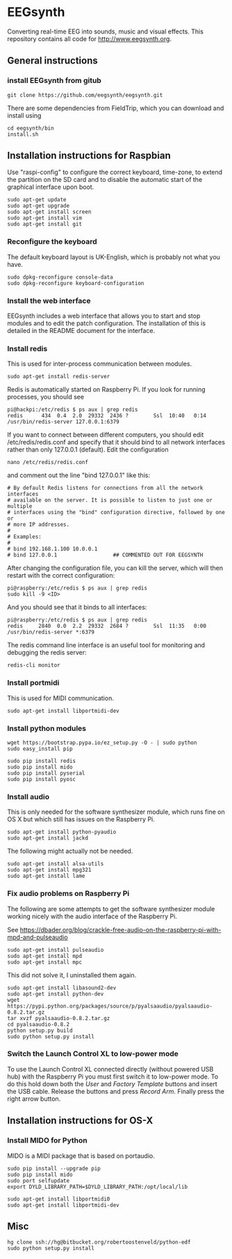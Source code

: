 # EEGsynth

Converting real-time EEG into sounds, music and visual effects. This repository contains all code for http://www.eegsynth.org.

## General instructions

### install EEGsynth from gitub
```
git clone https://github.com/eegsynth/eegsynth.git
```

There are some dependencies from FieldTrip, which you can download and install using

```
cd eegsynth/bin
install.sh
```

## Installation instructions for Raspbian

Use "raspi-config" to configure the correct keyboard, time-zone, to extend the partition on the SD card and to disable the automatic start of the graphical interface upon boot.
```
sudo apt-get update
sudo apt-get upgrade
sudo apt-get install screen
sudo apt-get install vim
sudo apt-get install git
```

### Reconfigure the keyboard

The default keyboard layout is UK-English, which is probably not what you have.

```
sudo dpkg-reconfigure console-data
sudo dpkg-reconfigure keyboard-configuration
```

### Install the web interface

EEGsynth includes a web interface that allows you to start and stop modules and to edit the patch configuration. The installation of this is detailed in the README document for the interface.

### Install redis

This is used for inter-process communication between modules.

```
sudo apt-get install redis-server
```

Redis is automatically started on Raspberry Pi. If you look for running processes, you should see

```
pi@hackpi:/etc/redis $ ps aux | grep redis
redis      434  0.4  2.0  29332  2436 ?        Ssl  10:40   0:14 /usr/bin/redis-server 127.0.0.1:6379       
```


If you want to connect between different computers, you should edit /etc/redis/redis.conf and specify that it should bind to all network interfaces rather than only 127.0.0.1 (default). Edit the configuration

```
nano /etc/redis/redis.conf
```

and comment out the line "bind 127.0.0.1" like this:

```
# By default Redis listens for connections from all the network interfaces
# available on the server. It is possible to listen to just one or multiple
# interfaces using the "bind" configuration directive, followed by one or
# more IP addresses.
#
# Examples:
#
# bind 192.168.1.100 10.0.0.1
# bind 127.0.0.1                  ## COMMENTED OUT FOR EEGSYNTH
```

After changing the configuration file, you can kill the server, which will then restart with the correct configuration:

```
pi@raspberry:/etc/redis $ ps aux | grep redis
sudo kill -9 <ID>
```

And you should see that it binds to all interfaces:

```
pi@raspberry:/etc/redis $ ps aux | grep redis
redis     2840  0.0  2.2  29332  2684 ?        Ssl  11:35   0:00 /usr/bin/redis-server *:6379               
```

The redis command line interface is an useful tool for monitoring and debugging the redis server:

```
redis-cli monitor
```

### Install portmidi

This is used for MIDI communication.

```
sudo apt-get install libportmidi-dev
```


### Install python modules

```
wget https://bootstrap.pypa.io/ez_setup.py -O - | sudo python
sudo easy_install pip

sudo pip install redis
sudo pip install mido
sudo pip install pyserial
sudo pip install pyosc
```

### Install audio

This is only needed for the software synthesizer module, which runs fine on OS X but which still has issues on the Raspberry Pi.

```
sudo apt-get install python-pyaudio
sudo apt-get install jackd
```

The following might actually not be needed.

```
sudo apt-get install alsa-utils
sudo apt-get install mpg321
sudo apt-get install lame
```

### Fix audio problems on Raspberry Pi

The following are some attempts to get the software synthesizer module working nicely with the audio interface of the Raspberry Pi.

See https://dbader.org/blog/crackle-free-audio-on-the-raspberry-pi-with-mpd-and-pulseaudio

```
sudo apt-get install pulseaudio
sudo apt-get install mpd
sudo apt-get install mpc
```

This did not solve it, I uninstalled them again.

```
sudo apt-get install libasound2-dev
sudo apt-get install python-dev
wget https://pypi.python.org/packages/source/p/pyalsaaudio/pyalsaaudio-0.8.2.tar.gz
tar xvzf pyalsaaudio-0.8.2.tar.gz
cd pyalsaaudio-0.8.2
python setup.py build
sudo python setup.py install
```

### Switch the Launch Control XL to low-power mode

To use the Launch Control XL connected directly (without powered USB hub) with the Raspberry Pi you must first switch it to low-power mode. To do this hold down both the *User* and *Factory Template* buttons and insert the USB cable. Release the buttons and press *Record Arm*. Finally press the right arrow button.



## Installation instructions for OS-X

### Install MIDO for Python

MIDO is a MIDI package that is based on portaudio.

```
sudo pip install --upgrade pip
sudo pip install mido
sudo port selfupdate
export DYLD_LIBRARY_PATH=$DYLD_LIBRARY_PATH:/opt/local/lib
```

```
sudo apt-get install libportmidi0
sudo apt-get install libportmidi-dev
```

## Misc

```
hg clone ssh://hg@bitbucket.org/robertoostenveld/python-edf
sudo python setup.py install
```
